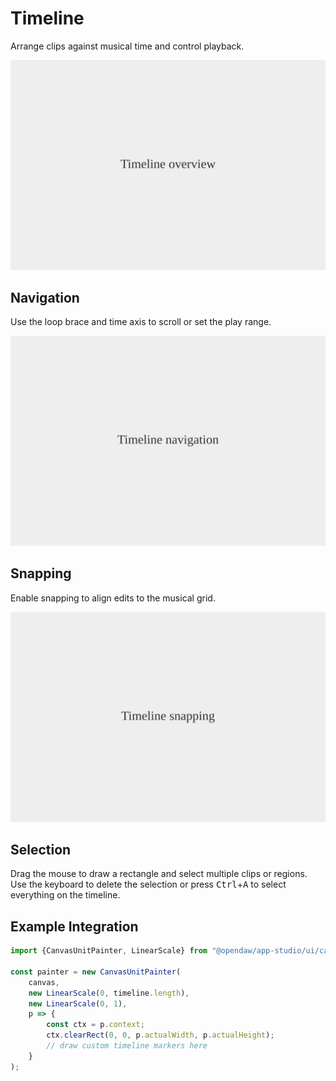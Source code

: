 # Timeline

Arrange clips against musical time and control playback.

![Timeline overview](./img/timeline-overview.svg)

## Navigation

Use the loop brace and time axis to scroll or set the play range.

![Timeline navigation](./img/timeline-navigation.svg)

## Snapping

Enable snapping to align edits to the musical grid.

![Timeline snapping menu](./img/timeline-snapping.svg)

## Selection

Drag the mouse to draw a rectangle and select multiple clips or regions.
Use the keyboard to delete the selection or press <kbd>Ctrl</kbd>+<kbd>A</kbd>
to select everything on the timeline.

## Example Integration

```ts
import {CanvasUnitPainter, LinearScale} from "@opendaw/app-studio/ui/canvas";

const painter = new CanvasUnitPainter(
    canvas,
    new LinearScale(0, timeline.length),
    new LinearScale(0, 1),
    p => {
        const ctx = p.context;
        ctx.clearRect(0, 0, p.actualWidth, p.actualHeight);
        // draw custom timeline markers here
    }
);
```
